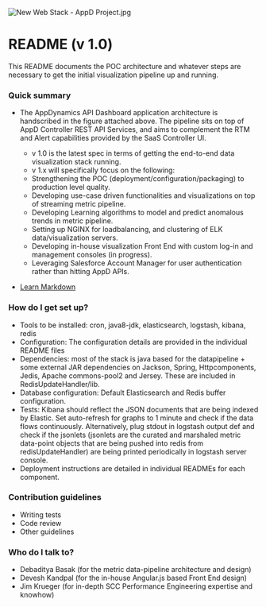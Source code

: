 ![New Web Stack - AppD Project.jpg](https://bitbucket.org/repo/BgkGBAX/images/1282097282-New%20Web%20Stack%20-%20AppD%20Project.jpg)

# README (v 1.0) #

This README documents the POC architecture and whatever steps are necessary to get the initial visualization pipeline up and running.

### Quick summary ###

* The AppDynamics API Dashboard application architecture is handscribed in the figure attached above. The pipeline sits on top of AppD Controller REST API Services, and aims to complement the RTM and Alert capabilities provided by the SaaS Controller UI.
  
  + v 1.0 is the latest spec in terms of getting the end-to-end data visualization stack running.
  + v 1.x will specifically focus on the following:
  + Strengthening the POC (deployment/configuration/packaging) to production level quality.
  + Developing use-case driven functionalities and visualizations on top of streaming metric pipeline.
  + Developing Learning algorithms to model and predict anomalous trends in metric pipeline.
  + Setting up NGINX for loadbalancing, and clustering of ELK data/visualization servers. 
  + Developing in-house visualization Front End with custom log-in and management consoles (in progress).
  + Leveraging Salesforce Account Manager for user authentication rather than hitting AppD APIs.
* [Learn Markdown](https://bitbucket.org/tutorials/markdowndemo)

### How do I get set up? ###

* Tools to be installed: cron, java8-jdk, elasticsearch, logstash, kibana, redis
* Configuration: The configuration details are provided in the individual README files
* Dependencies: most of the stack is java based for the datapipeline + some external JAR dependencies on Jackson, Spring, Httpcomponents, Jedis, Apache commons-pool2 and Jersey. These are included in RedisUpdateHandler/lib.
* Database configuration: Default Elasticsearch and Redis buffer configuration.
* Tests: Kibana should reflect the JSON documents that are being indexed by Elastic. Set auto-refresh for graphs to 1 minute and check if the data flows continuously. Alternatively, plug stdout in logstash output def and check if the jsonlets (jsonlets are the curated and marshaled metric data-point objects that are being pushed into redis from redisUpdateHandler) are being printed periodically in logstash server console.
* Deployment instructions are detailed in individual READMEs for each component.

### Contribution guidelines ###

* Writing tests
* Code review
* Other guidelines

### Who do I talk to? ###

* Debaditya Basak (for the metric data-pipeline architecture and design)
* Devesh Kandpal (for the in-house Angular.js based Front End design)
* Jim Krueger (for in-depth SCC Performance Engineering expertise and knowhow)